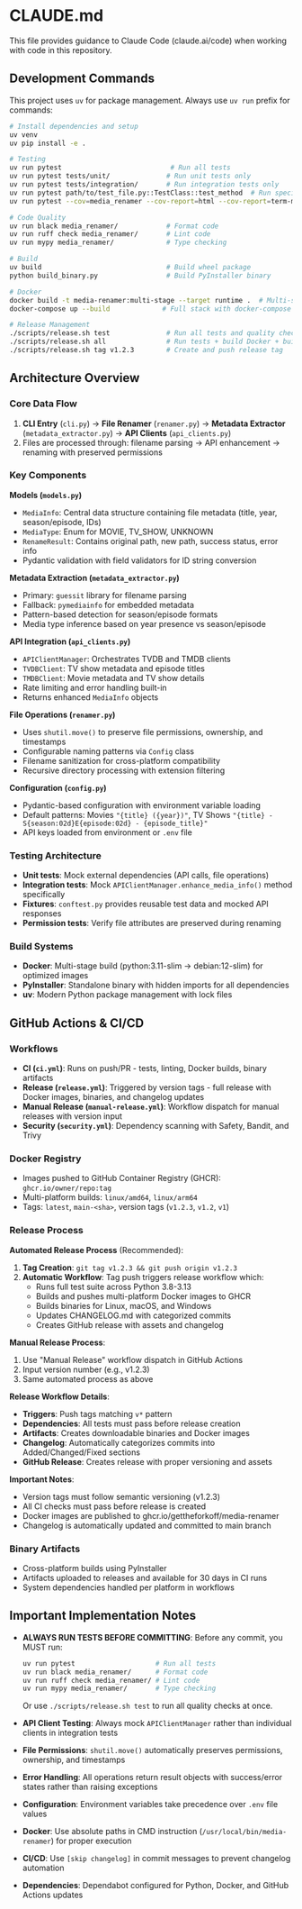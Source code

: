 # CLAUDE.md

This file provides guidance to Claude Code (claude.ai/code) when working with code in this repository.

## Development Commands

This project uses `uv` for package management. Always use `uv run` prefix for commands:

```bash
# Install dependencies and setup
uv venv
uv pip install -e .

# Testing
uv run pytest                           # Run all tests
uv run pytest tests/unit/              # Run unit tests only
uv run pytest tests/integration/       # Run integration tests only
uv run pytest path/to/test_file.py::TestClass::test_method  # Run specific test
uv run pytest --cov=media_renamer --cov-report=html --cov-report=term-missing  # With coverage

# Code Quality
uv run black media_renamer/            # Format code
uv run ruff check media_renamer/       # Lint code
uv run mypy media_renamer/             # Type checking

# Build
uv build                               # Build wheel package
python build_binary.py                 # Build PyInstaller binary

# Docker
docker build -t media-renamer:multi-stage --target runtime .  # Multi-stage build
docker-compose up --build             # Full stack with docker-compose

# Release Management
./scripts/release.sh test              # Run all tests and quality checks
./scripts/release.sh all               # Run tests + build Docker + build binary
./scripts/release.sh tag v1.2.3        # Create and push release tag
```

## Architecture Overview

### Core Data Flow
1. **CLI Entry** (`cli.py`) → **File Renamer** (`renamer.py`) → **Metadata Extractor** (`metadata_extractor.py`) → **API Clients** (`api_clients.py`)
2. Files are processed through: filename parsing → API enhancement → renaming with preserved permissions

### Key Components

**Models (`models.py`)**
- `MediaInfo`: Central data structure containing file metadata (title, year, season/episode, IDs)
- `MediaType`: Enum for MOVIE, TV_SHOW, UNKNOWN
- `RenameResult`: Contains original path, new path, success status, error info
- Pydantic validation with field validators for ID string conversion

**Metadata Extraction (`metadata_extractor.py`)**
- Primary: `guessit` library for filename parsing
- Fallback: `pymediainfo` for embedded metadata
- Pattern-based detection for season/episode formats
- Media type inference based on year presence vs season/episode

**API Integration (`api_clients.py`)**
- `APIClientManager`: Orchestrates TVDB and TMDB clients
- `TVDBClient`: TV show metadata and episode titles
- `TMDBClient`: Movie metadata and TV show details
- Rate limiting and error handling built-in
- Returns enhanced `MediaInfo` objects

**File Operations (`renamer.py`)**
- Uses `shutil.move()` to preserve file permissions, ownership, and timestamps
- Configurable naming patterns via `Config` class
- Filename sanitization for cross-platform compatibility
- Recursive directory processing with extension filtering

**Configuration (`config.py`)**
- Pydantic-based configuration with environment variable loading
- Default patterns: Movies `"{title} ({year})"`, TV Shows `"{title} - S{season:02d}E{episode:02d} - {episode_title}"`
- API keys loaded from environment or `.env` file

### Testing Architecture
- **Unit tests**: Mock external dependencies (API calls, file operations)
- **Integration tests**: Mock `APIClientManager.enhance_media_info()` method specifically
- **Fixtures**: `conftest.py` provides reusable test data and mocked API responses
- **Permission tests**: Verify file attributes are preserved during renaming

### Build Systems
- **Docker**: Multi-stage build (python:3.11-slim → debian:12-slim) for optimized images
- **PyInstaller**: Standalone binary with hidden imports for all dependencies
- **uv**: Modern Python package management with lock files

## GitHub Actions & CI/CD

### Workflows
- **CI (`ci.yml`)**: Runs on push/PR - tests, linting, Docker builds, binary artifacts
- **Release (`release.yml`)**: Triggered by version tags - full release with Docker images, binaries, and changelog updates
- **Manual Release (`manual-release.yml`)**: Workflow dispatch for manual releases with version input
- **Security (`security.yml`)**: Dependency scanning with Safety, Bandit, and Trivy

### Docker Registry
- Images pushed to GitHub Container Registry (GHCR): `ghcr.io/owner/repo:tag`
- Multi-platform builds: `linux/amd64`, `linux/arm64`
- Tags: `latest`, `main-<sha>`, version tags (`v1.2.3`, `v1.2`, `v1`)

### Release Process

**Automated Release Process** (Recommended):
1. **Tag Creation**: `git tag v1.2.3 && git push origin v1.2.3`
2. **Automatic Workflow**: Tag push triggers release workflow which:
   - Runs full test suite across Python 3.8-3.13
   - Builds and pushes multi-platform Docker images to GHCR
   - Builds binaries for Linux, macOS, and Windows
   - Updates CHANGELOG.md with categorized commits
   - Creates GitHub release with assets and changelog

**Manual Release Process**:
1. Use "Manual Release" workflow dispatch in GitHub Actions
2. Input version number (e.g., v1.2.3)
3. Same automated process as above

**Release Workflow Details**:
- **Triggers**: Push tags matching `v*` pattern
- **Dependencies**: All tests must pass before release creation
- **Artifacts**: Creates downloadable binaries and Docker images
- **Changelog**: Automatically categorizes commits into Added/Changed/Fixed sections
- **GitHub Release**: Creates release with proper versioning and assets

**Important Notes**:
- Version tags must follow semantic versioning (v1.2.3)
- All CI checks must pass before release is created
- Docker images are published to ghcr.io/gettheforkoff/media-renamer
- Changelog is automatically updated and committed to main branch

### Binary Artifacts
- Cross-platform builds using PyInstaller
- Artifacts uploaded to releases and available for 30 days in CI runs
- System dependencies handled per platform in workflows

## Important Implementation Notes

- **ALWAYS RUN TESTS BEFORE COMMITTING**: Before any commit, you MUST run:
  ```bash
  uv run pytest                    # Run all tests
  uv run black media_renamer/      # Format code
  uv run ruff check media_renamer/ # Lint code
  uv run mypy media_renamer/       # Type checking
  ```
  Or use `./scripts/release.sh test` to run all quality checks at once.

- **API Client Testing**: Always mock `APIClientManager` rather than individual clients in integration tests
- **File Permissions**: `shutil.move()` automatically preserves permissions, ownership, and timestamps
- **Error Handling**: All operations return result objects with success/error states rather than raising exceptions
- **Configuration**: Environment variables take precedence over `.env` file values
- **Docker**: Use absolute paths in CMD instruction (`/usr/local/bin/media-renamer`) for proper execution
- **CI/CD**: Use `[skip changelog]` in commit messages to prevent changelog automation
- **Dependencies**: Dependabot configured for Python, Docker, and GitHub Actions updates